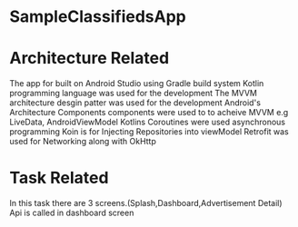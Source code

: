 # SampleClassifiedsApp

# Architecture Related
The app for built on Android Studio using Gradle build system
Kotlin programming language was used for the development
The MVVM architecture desgin patter was used for the development
Android's Architecture Components components were used to to acheive MVVM e.g LiveData, AndroidViewModel
Kotlins Coroutines were used asynchronous programming
Koin is for Injecting Repositories into viewModel
Retrofit was used for Networking along with OkHttp

# Task Related
In this task there are 3 screens.(Splash,Dashboard,Advertisement Detail)
Api is called in dashboard screen

